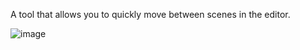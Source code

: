 A tool that allows you to quickly move between scenes in the editor.

![image](https://github.com/verelll/Extentions.ScenesSwitcher/assets/77948801/82c46165-c32e-4941-89cd-6c16d8af0d76)
